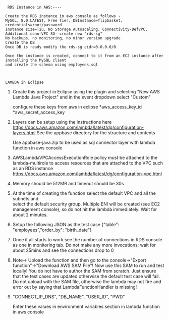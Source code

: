 	 
     RDS Instance in AWS:----
	 
	Create the RDS instance in aws console as follows -
    MySQL, 8.0.LATEST, Free Tier, DBInstance=flipbasket, credentials=root/password
    Instance size=T2u, No Storage Autoscaling, Connectivity-DefVPC,
    Additional conn-VPC SG- create new "rds-sg"
    No backups, no monitoring, no minor version upgrade
    Create the DB
    Once DB is ready modify the rds-sg cidr=0.0.0.0/0
    
    Once the instance is created, connect to it from an EC2 instance after installing the MySQL client
    and create the schema using employees.sql



	LAMBDA in Eclipse

1.  Create this project in Eclipse using the plugin and selecting "New AWS Lambda Java Project"
	and in the event dropdown select "Custom"

	configure these keys from aws in eclipse
	*aws_access_key_id
	*aws_secret_access_key
  
2.  Layers can be setup using the instructions here
     https://docs.aws.amazon.com/lambda/latest/dg/configuration-layers.html
     See the appbase directory for the structure and contents
     
     Use appbase-java.zip to be used as sql connector layer with lambda function in aws console
 
3.   AWSLambdaVPCAccessExecutionRole policy must be attached to the lambda-multirole to access
  resources that are attached to the VPC such as an RDS instance
     https://docs.aws.amazon.com/lambda/latest/dg/configuration-vpc.html
  
4.   Memory should be 512MB and timeout should be 30s
  
5.   At the time of creating the function select the default VPC and all the subnets and 	
  select the default security group. Multiple ENI will be created (see EC2 management console),
  so do not hit the lambda immediately. Wait for about 2 minutes.
  
6.   Setup the following JSON as the test case
    {"table": "employees","order_by": "birth_date"}
  
  
7.   Once it all starts to work see the number of connections in RDS console as one in monitoring tab.
		Do not make any more invocations; wait for about 25mins and see the connections drop to 0
  
8.   Note-> Upload the function and then go to the console->"Export function"->"Download AWS SAM File"!
        Now use this SAM to run and test locally! You do not have to author the SAM from scratch.
        Just ensure that the test cases are updated otherwise the default test case will fail.
        Do not upload with the SAM file, otherwise the lambda may not fire and error out by saying
        that LambdaFunctionHandler is missing!
	
9. 	
	"CONNECT_IP_DNS",
	"DB_NAME",
	"USER_ID",
	"PWD"
	
	Enter these values in environment  variables section in lambda function in aws console
 
